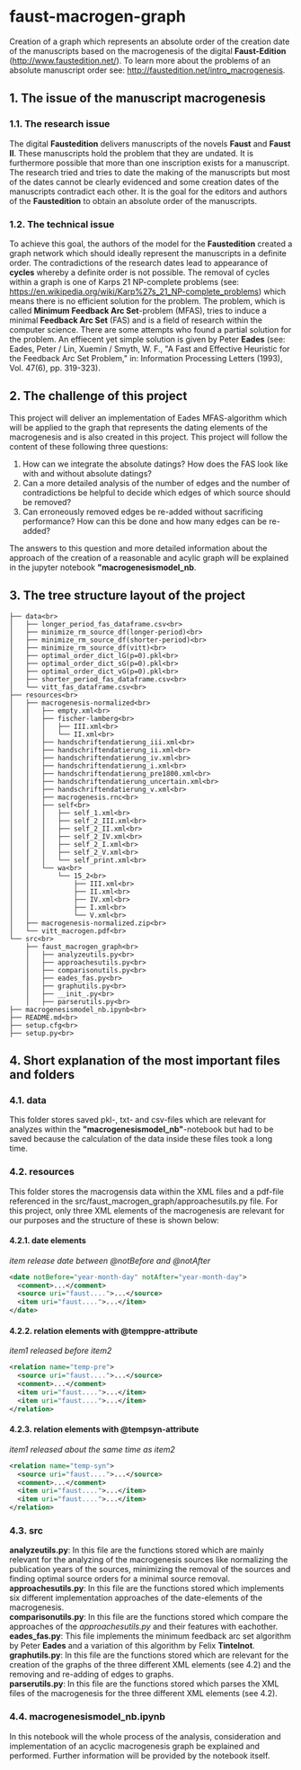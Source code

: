 # faust-macrogen-graph
Creation of a graph which represents an absolute order of the creation date of the manuscripts based on the macrogenesis of the digital <b>Faust-Edition</b> (http://www.faustedition.net/). To learn more about the problems of an absolute manuscript order see: http://faustedition.net/intro_macrogenesis.

## 1. The issue of the manuscript macrogenesis
### 1.1. The research issue
The digital <b>Faustedition</b> delivers manuscripts of the novels <b>Faust</b> and <b>Faust II</b>. These manuscripts hold the problem that they are undated. It is furthermore possible that more than one inscription exists for a manuscript. The research tried and tries to date the making of the manuscripts but most of the dates cannot be clearly evidenced and some creation dates of the manuscripts contradict each other. It is the goal for the editors and authors of the <b>Faustedition</b> to obtain an absolute order of the manuscripts. 

### 1.2. The technical issue
To achieve this goal, the authors of the model for the <b>Faustedition</b> created a graph network which should ideally represent the manuscripts in a definite order. The contradictions of the research dates lead to appearance of <b>cycles</b> whereby a definite order is not possible. The removal of cycles within a graph is one of Karps 21 NP-complete problems (see: https://en.wikipedia.org/wiki/Karp%27s_21_NP-complete_problems) which means there is no efficient solution for the problem. The problem, which is called <b>Minimum Feedback Arc Set</b>-problem (MFAS), tries to induce a minimal <b>Feedback Arc Set</b> (FAS) and is a field of research within the computer science. There are some attempts who found a partial solution for the problem. An effiecent yet simple solution is given by Peter <b>Eades</b> (see: Eades, Peter / Lin, Xuemin / Smyth, W. F., "A Fast and Effective Heuristic for the Feedback Arc Set Problem," in: Information Processing Letters (1993), Vol. 47(6), pp. 319-323).

## 2. The challenge of this project
This project will deliver an implementation of Eades MFAS-algorithm which will be applied to the graph that represents the dating elements of the macrogenesis and is also created in this project. This project will follow the content of these following three questions:

1. How can we integrate the absolute datings? How does the FAS look like with and without absolute datings?
2. Can a more detailed analysis of the number of edges and the number of contradictions be helpful to decide which edges of which source should be removed?
3. Can erroneously removed edges be re-added without sacrificing performance? How can this be done and how many edges can be re-added?

The answers to this question and more detailed information about the approach of the creation of a reasonable and acylic graph will be explained in the jupyter notebook <b>"macrogenesismodel_nb</b>.

## 3. The tree structure layout of the project

```
├── data<br>
│   ├── longer_period_fas_dataframe.csv<br>
│   ├── minimize_rm_source_df(longer-period)<br>
│   ├── minimize_rm_source_df(shorter-period)<br>
│   ├── minimize_rm_source_df(vitt)<br>
│   ├── optimal_order_dict_lG(p=0).pkl<br>
│   ├── optimal_order_dict_sG(p=0).pkl<br>
│   ├── optimal_order_dict_vG(p=0).pkl<br>
│   ├── shorter_period_fas_dataframe.csv<br>
│   └── vitt_fas_dataframe.csv<br>
├── resources<br>
│   ├── macrogenesis-normalized<br>
│   │   ├── empty.xml<br>
│   │   ├── fischer-lamberg<br>
│   │   │   ├── III.xml<br>
│   │   │   └── II.xml<br>
│   │   ├── handschriftendatierung_iii.xml<br>
│   │   ├── handschriftendatierung_ii.xml<br>
│   │   ├── handschriftendatierung_iv.xml<br>
│   │   ├── handschriftendatierung_i.xml<br>
│   │   ├── handschriftendatierung_pre1800.xml<br>
│   │   ├── handschriftendatierung_uncertain.xml<br>
│   │   ├── handschriftendatierung_v.xml<br>
│   │   ├── macrogenesis.rnc<br>
│   │   ├── self<br>
│   │   │   ├── self_1.xml<br>
│   │   │   ├── self_2_III.xml<br>
│   │   │   ├── self_2_II.xml<br>
│   │   │   ├── self_2_IV.xml<br>
│   │   │   ├── self_2_I.xml<br>
│   │   │   ├── self_2_V.xml<br>
│   │   │   └── self_print.xml<br>
│   │   └── wa<br>
│   │       └── 15_2<br>
│   │           ├── III.xml<br>
│   │           ├── II.xml<br>
│   │           ├── IV.xml<br>
│   │           ├── I.xml<br>
│   │           └── V.xml<br>
│   ├── macrogenesis-normalized.zip<br>
│   └── vitt_macrogen.pdf<br>
└── src<br>
    ├── faust_macrogen_graph<br>
    │   ├── analyzeutils.py<br>
    │   ├── approachesutils.py<br>
    │   ├── comparisonutils.py<br>
    │   ├── eades_fas.py<br>
    │   ├── graphutils.py<br>
    │   ├── __init_.py<br>
    │   ├── parserutils.py<br>
├── macrogenesismodel_nb.ipynb<br>
├── README.md<br>
├── setup.cfg<br>
├── setup.py<br>
```

## 4. Short explanation of the most important files and folders
### 4.1. data

This folder stores saved pkl-, txt- and csv-files which are relevant for analyzes within the <b>"macrogenesismodel_nb"</b>-notebook but had to be saved because the calculation of the data inside these files took a long time.

### 4.2. resources

This folder stores the macrogensis data within the XML files and a pdf-file referenced in the src/faust_macrogen_graph/approachesutils.py file. For this project, only three XML elements of the macrogenesis are relevant for our purposes and the structure of these is shown below:

#### 4.2.1. date elements
<i>item release date between @notBefore and @notAfter</i>
```xml
<date notBefore="year-month-day" notAfter="year-month-day">
  <comment>...</comment>
  <source uri="faust....">...</source>
  <item uri="faust....">...</item>
</date>
```
#### 4.2.2. relation elements with @temppre-attribute
<i>item1 released before item2</i>
```xml
<relation name="temp-pre">
  <source uri="faust....">...</source>
  <comment>...</comment>
  <item uri="faust....">...</item>
  <item uri="faust....">...</item>
</relation>
```

#### 4.2.3. relation elements with @tempsyn-attribute
<i>item1 released about the same time as item2</i>
```xml
<relation name="temp-syn">
  <source uri="faust....">...</source>
  <comment>...</comment>
  <item uri="faust....">...</item>
  <item uri="faust....">...</item>
</relation>
```

### 4.3. src
<b>analyzeutils.py</b>: In this file are the functions stored which are mainly relevant for the analyzing of the macrogenesis sources like normalizing the publication years of the sources, minimizing the removal of the sources and finding optimal source orders for a minimal source removal.<br>
<b>approachesutils.py</b>: In this file are the functions stored which implements six different implementation approaches of the date-elements of the macrogenesis.<br>
<b>comparisonutils.py</b>: In this file are the functions stored which compare the approaches of the <i>approachesutils.py</i> and their features with eachother.<br>
<b>eades_fas.py</b>: This file implements the minimum feedback arc set algorithm by Peter <b>Eades</b> and a variation of this algorithm by Felix <b>Tintelnot</b>.<br>
<b>graphutils.py</b>: In this file are the functions stored which are relevant for the creation of the graphs of the three different XML elements (see 4.2) and the removing and re-adding of edges to graphs.<br>
<b>parserutils.py</b>: In this file are the functions stored which parses the XML files of the macrogenesis for the three different XML elements (see 4.2).


### 4.4. macrogenesismodel_nb.ipynb

In this notebook will the whole process of the analysis, consideration and implementation of an acyclic macrogenesis graph be explained and performed. 
Further information will be provided by the notebook itself.

